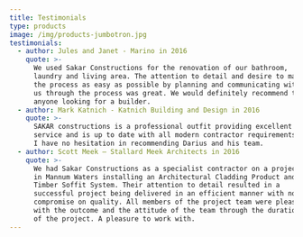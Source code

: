 ```yaml
---
title: Testimonials
type: products
image: /img/products-jumbotron.jpg
testimonials:
  - author: Jules and Janet - Marino in 2016
    quote: >-
      We used Sakar Constructions for the renovation of our bathroom,
      laundry and living area. The attention to detail and desire to make
      the process as easy as possible by planning and communicating with
      us through the process was great. We would definitely recommend to
      anyone looking for a builder.
  - author: Mark Katnich - Katnich Building and Design in 2016
    quote: >-
      SAKAR constructions is a professional outfit providing excellent
      service and is up to date with all modern contractor requirements -
      I have no hesitation in recommending Darius and his team.
  - author: Scott Meek – Stallard Meek Architects in 2016
    quote: >-
      We had Sakar Constructions as a specialist contractor on a project
      in Mannum Waters installing an Architectural Cladding Product and
      Timber Soffit System. Their attention to detail resulted in a
      successful project being delivered in an efficient manner with no
      compromise on quality. All members of the project team were pleased
      with the outcome and the attitude of the team through the duration
      of the project. A pleasure to work with.
---
```

